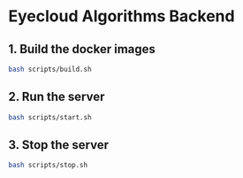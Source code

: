 # Eyecloud Algorithms Backend

## 1. Build the docker images
``` bash
bash scripts/build.sh
```

## 2. Run the server
``` bash
bash scripts/start.sh
```
## 3. Stop the server
``` bash
bash scripts/stop.sh
```
